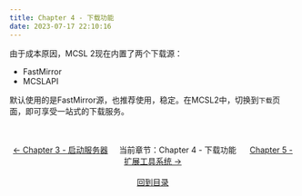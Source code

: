 ```yaml
---
title: Chapter 4 - 下载功能
date: 2023-07-17 22:10:16
---
```

由于成本原因，MCSL 2现在内置了两个下载源：  
 - FastMirror  
 - MCSLAPI  

默认使用的是FastMirror源，也推荐使用，稳定。在MCSL2中，切换到`下载`页面，即可享受一站式的下载服务。

<div>
    <center>
        <br><br>
        <a href="/MCSL2Guide/Chapter-3.html">← Chapter 3 - 启动服务器</a>&nbsp;&nbsp;&nbsp;&nbsp;&nbsp;当前章节：Chapter 4 - 下载功能&nbsp;&nbsp;&nbsp;&nbsp;&nbsp;
        <a href="/MCSL2Guide/Chapter-5.html">Chapter 5 - 扩展工具系统 →</a>
        <br><br><a href="/MCSL2Guide">回到目录</a>
    </center>
</div>